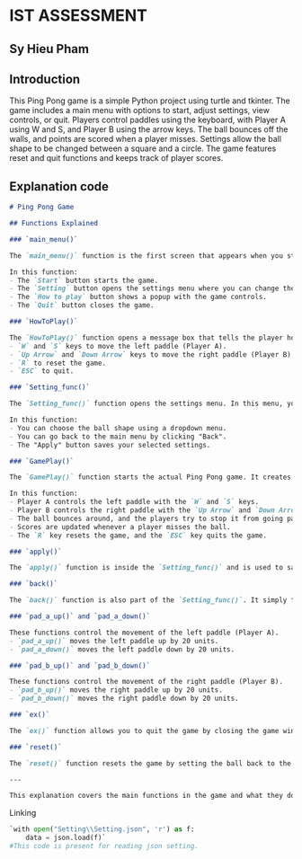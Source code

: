 <h1>IST ASSESSMENT</h1>
<h2>Sy Hieu Pham</h2>

<h2>Introduction</h2>
<p>
This Ping Pong game is a simple Python project using turtle and tkinter. The game includes a main menu with options to start, adjust settings, view controls, or quit. Players control paddles using the keyboard, with Player A using W and S, and Player B using the arrow keys. The ball bounces off the walls, and points are scored when a player misses. Settings allow the ball shape to be changed between a square and a circle. The game features reset and quit functions and keeps track of player scores.</p>


<h2>Explanation code</h2>

```markdown
# Ping Pong Game

## Functions Explained

### `main_menu()`

The `main_menu()` function is the first screen that appears when you start the game. It creates a window with the title "PING PONG" and several buttons. These buttons allow you to start the game, go to the settings, see how to play, or quit the game. 

In this function:
- The `Start` button starts the game.
- The `Setting` button opens the settings menu where you can change the ball shape.
- The `How to play` button shows a popup with the game controls.
- The `Quit` button closes the game.

### `HowToPlay()`

The `HowToPlay()` function opens a message box that tells the player how to control the paddles:
- `W` and `S` keys to move the left paddle (Player A).
- `Up Arrow` and `Down Arrow` keys to move the right paddle (Player B).
- `R` to reset the game.
- `ESC` to quit.

### `Setting_func()`

The `Setting_func()` function opens the settings menu. In this menu, you can change the shape of the ball to either a square or a circle. When you click the "Apply" button, the selected shape is saved in the `Setting.json` file, so it is remembered the next time you play. 

In this function:
- You can choose the ball shape using a dropdown menu.
- You can go back to the main menu by clicking "Back".
- The "Apply" button saves your selected settings.

### `GamePlay()`

The `GamePlay()` function starts the actual Ping Pong game. It creates the window where the game is played. The paddles and ball are drawn on the screen, and the game begins. 

In this function:
- Player A controls the left paddle with the `W` and `S` keys.
- Player B controls the right paddle with the `Up Arrow` and `Down Arrow` keys.
- The ball bounces around, and the players try to stop it from going past their paddles.
- Scores are updated whenever a player misses the ball.
- The `R` key resets the game, and the `ESC` key quits the game.

### `apply()`

The `apply()` function is inside the `Setting_func()` and is used to save your chosen ball shape to the `Setting.json` file. After you select either "circle" or "square" from the dropdown menu and click "Apply," this function updates the settings.

### `back()`

The `back()` function is also part of the `Setting_func()`. It simply takes you back to the main menu by hiding the settings screen and showing the main menu again.

### `pad_a_up()` and `pad_a_down()`

These functions control the movement of the left paddle (Player A). 
- `pad_a_up()` moves the left paddle up by 20 units.
- `pad_a_down()` moves the left paddle down by 20 units.

### `pad_b_up()` and `pad_b_down()`

These functions control the movement of the right paddle (Player B).
- `pad_b_up()` moves the right paddle up by 20 units.
- `pad_b_down()` moves the right paddle down by 20 units.

### `ex()`

The `ex()` function allows you to quit the game by closing the game window.

### `reset()`

The `reset()` function resets the game by setting the ball back to the middle of the screen and resetting both players' scores to 0.

---

This explanation covers the main functions in the game and what they do. Each function has a specific purpose, like starting the game, moving paddles, or updating settings.
```



<p>Linking</p>

```python
`with open("Setting\\Setting.json", 'r') as f:
    data = json.load(f)`
#This code is present for reading json setting.


```
